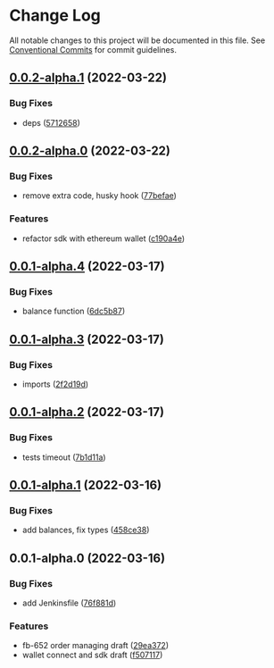 # Change Log

All notable changes to this project will be documented in this file.
See [Conventional Commits](https://conventionalcommits.org) for commit guidelines.

## [0.0.2-alpha.1](https://github.com/compare/v0.0.2-alpha.0...v0.0.2-alpha.1) (2022-03-22)


### Bug Fixes

* deps ([5712658](https://github.com/commit/57126584346b9aeee934007b1e58fdb6477acb54))





## [0.0.2-alpha.0](https://github.com/compare/v0.0.1-alpha.4...v0.0.2-alpha.0) (2022-03-22)


### Bug Fixes

* remove extra code, husky hook ([77befae](https://github.com/commit/77befae2c8d4b9999bb90eb28649afdbd220edc4))


### Features

* refactor sdk with ethereum wallet ([c190a4e](https://github.com/commit/c190a4e7ea6ad4d2b0b15215b8d99e0871416cb5))





## [0.0.1-alpha.4](https://github.com/compare/v0.0.1-alpha.3...v0.0.1-alpha.4) (2022-03-17)


### Bug Fixes

* balance function ([6dc5b87](https://github.com/commit/6dc5b87f729e92ad269d5b3456ec061f63fc1a55))





## [0.0.1-alpha.3](https://github.com/compare/v0.0.1-alpha.2...v0.0.1-alpha.3) (2022-03-17)


### Bug Fixes

* imports ([2f2d19d](https://github.com/commit/2f2d19dbc7f42d65ea04a1aa31afda60b15d222c))





## [0.0.1-alpha.2](https://github.com/compare/v0.0.1-alpha.1...v0.0.1-alpha.2) (2022-03-17)


### Bug Fixes

* tests timeout ([7b1d11a](https://github.com/commit/7b1d11aea25ef6b6b8f845df07b24bd19c83ba16))





## [0.0.1-alpha.1](https://github.com/compare/v0.0.1-alpha.0...v0.0.1-alpha.1) (2022-03-16)


### Bug Fixes

* add balances, fix types ([458ce38](https://github.com/commit/458ce38af579320a0be2b910e0fa77ccd3aa9f4a))





## 0.0.1-alpha.0 (2022-03-16)


### Bug Fixes

* add Jenkinsfile ([76f881d](https://github.com/commit/76f881d855b39867c957a80d4c1395df48de5a63))


### Features

* fb-652 order managing draft ([29ea372](https://github.com/commit/29ea3723a69d6d5c53b20078c69ab6c442c57328))
* wallet connect and sdk draft ([f507117](https://github.com/commit/f507117ebb2922bbca40c97dd5cc28023c5adfc1))
